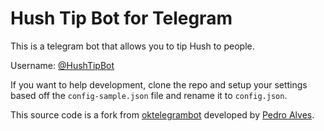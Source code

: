 # Hush Tip Bot for Telegram

This is a telegram bot that allows you to tip Hush to people.

Username: [@HushTipBot](https://t.me/HushTipBot)

If you want to help development, clone the repo and setup your settings based off the `config-sample.json` file and rename it to `config.json`.

This source code is a fork from [oktelegrambot](https://github.com/pta2002/oktelegrambot/) developed by [Pedro Alves](https://github.com/pta2002).
